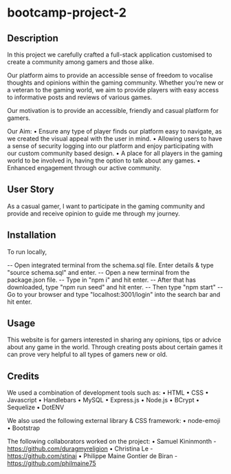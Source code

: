 # bootcamp-project-2

## Description
In this project we carefully crafted a full-stack application customised to create a community among gamers and those alike. 

Our platform aims to provide an accessible sense of freedom to vocalise thoughts and opinions within the gaming community. Whether you’re new or a veteran to the gaming world, we aim to provide players with easy access to informative posts and reviews of various games.

Our motivation is to provide an accessible, friendly and casual platform for gamers. 

Our Aim:
• Ensure any type of player finds our platform easy to navigate, as we created the visual appeal with the user in mind.
• Allowing users to have a sense of security logging into our platform and enjoy participating with our custom community based design.
• A place for all players in the gaming world to be involved in, having the option to talk about any games. 
• Enhanced engagement through our active community.

## User Story

As a casual gamer, I want to participate in the gaming community and provide and receive opinion to guide me through my journey.

## Installation

To run locally,

-- Open integrated terminal from the schema.sql file. Enter details & type "source schema.sql" and enter.
-- Open a new terminal from the package.json file.
-- Type in "npm i" and hit enter.
-- After that has downloaded, type "npm run seed" and hit enter.
-- Then type "npm start"
-- Go to your browser and type "localhost:3001/login" into the search bar and hit enter.

## Usage

This website is for gamers interested in sharing any opinions, tips or advice about any game in the world. Through creating posts about certain games it can prove very helpful to all types of gamers new or old.

## Credits

We used a combination of development tools such as:
• HTML
• CSS
• Javascript
• Handlebars
• MySQL
• Express.js
• Node.js
• BCrypt
• Sequelize
• DotENV

We also used the following external library & CSS framework:
• node-emoji
• Bootstrap

The following collaborators worked on the project:
• Samuel Kininmonth - https://github.com/duragmyreligion
• Christina Le - https://github.com/stinai
• Philippe Maine Gontier de Biran - https://github.com/philmaine75